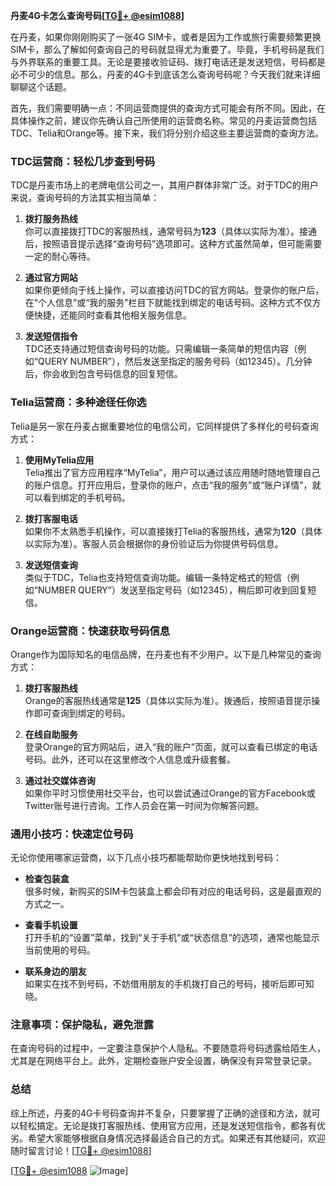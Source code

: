 **丹麦4G卡怎么查询号码[[TG💪+ @esim1088](https://t.me/s/esim1088)]**

在丹麦，如果你刚刚购买了一张4G SIM卡，或者是因为工作或旅行需要频繁更换SIM卡，那么了解如何查询自己的号码就显得尤为重要了。毕竟，手机号码是我们与外界联系的重要工具。无论是要接收验证码、拨打电话还是发送短信，号码都是必不可少的信息。那么，丹麦的4G卡到底该怎么查询号码呢？今天我们就来详细聊聊这个话题。

首先，我们需要明确一点：不同运营商提供的查询方式可能会有所不同。因此，在具体操作之前，建议你先确认自己所使用的运营商名称。常见的丹麦运营商包括TDC、Telia和Orange等。接下来，我们将分别介绍这些主要运营商的查询方法。

### **TDC运营商：轻松几步查到号码**

TDC是丹麦市场上的老牌电信公司之一，其用户群体非常广泛。对于TDC的用户来说，查询号码的方法其实相当简单：

1. **拨打服务热线**  
   你可以直接拨打TDC的客服热线，通常号码为**123**（具体以实际为准）。接通后，按照语音提示选择“查询号码”选项即可。这种方式虽然简单，但可能需要一定的耐心等待。

2. **通过官方网站**  
   如果你更倾向于线上操作，可以直接访问TDC的官方网站。登录你的账户后，在“个人信息”或“我的服务”栏目下就能找到绑定的电话号码。这种方式不仅方便快捷，还能同时查看其他相关服务信息。

3. **发送短信指令**  
   TDC还支持通过短信查询号码的功能。只需编辑一条简单的短信内容（例如“QUERY NUMBER”），然后发送至指定的服务号码（如12345）。几分钟后，你会收到包含号码信息的回复短信。

### **Telia运营商：多种途径任你选**

Telia是另一家在丹麦占据重要地位的电信公司，它同样提供了多样化的号码查询方式：

1. **使用MyTelia应用**  
   Telia推出了官方应用程序“MyTelia”，用户可以通过该应用随时随地管理自己的账户信息。打开应用后，登录你的账户，点击“我的服务”或“账户详情”，就可以看到绑定的手机号码。

2. **拨打客服电话**  
   如果你不太熟悉手机操作，可以直接拨打Telia的客服热线，通常为**120**（具体以实际为准）。客服人员会根据你的身份验证后为你提供号码信息。

3. **发送短信查询**  
   类似于TDC，Telia也支持短信查询功能。编辑一条特定格式的短信（例如“NUMBER QUERY”）发送至指定号码（如12345），稍后即可收到回复短信。

### **Orange运营商：快速获取号码信息**

Orange作为国际知名的电信品牌，在丹麦也有不少用户。以下是几种常见的查询方式：

1. **拨打客服热线**  
   Orange的客服热线通常是**125**（具体以实际为准）。拨通后，按照语音提示操作即可查询到绑定的号码。

2. **在线自助服务**  
   登录Orange的官方网站后，进入“我的账户”页面，就可以查看已绑定的电话号码。此外，还可以在这里修改个人信息或升级套餐。

3. **通过社交媒体咨询**  
   如果你平时习惯使用社交平台，也可以尝试通过Orange的官方Facebook或Twitter账号进行咨询。工作人员会在第一时间为你解答问题。

### **通用小技巧：快速定位号码**

无论你使用哪家运营商，以下几点小技巧都能帮助你更快地找到号码：

- **检查包装盒**  
  很多时候，新购买的SIM卡包装盒上都会印有对应的电话号码，这是最直观的方式之一。

- **查看手机设置**  
  打开手机的“设置”菜单，找到“关于手机”或“状态信息”的选项，通常也能显示当前使用的号码。

- **联系身边的朋友**  
  如果实在找不到号码，不妨借用朋友的手机拨打自己的号码，接听后即可知晓。

### **注意事项：保护隐私，避免泄露**

在查询号码的过程中，一定要注意保护个人隐私。不要随意将号码透露给陌生人，尤其是在网络平台上。此外，定期检查账户安全设置，确保没有异常登录记录。

### **总结**

综上所述，丹麦的4G卡号码查询并不复杂，只要掌握了正确的途径和方法，就可以轻松搞定。无论是拨打客服热线、使用官方应用，还是发送短信指令，都各有优劣。希望大家能够根据自身情况选择最适合自己的方式。如果还有其他疑问，欢迎随时留言讨论！[[TG💪+ @esim1088](https://t.me/s/esim1088)]

[[TG💪+ @esim1088](https://t.me/s/esim1088) ![Image](https://i.postimg.cc/4NQfJmqS/Snipaste-2025-05-13-00-14-12.png)]